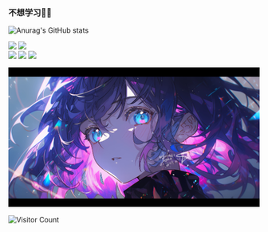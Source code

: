 ### 不想学习🤣🤣
![Anurag's GitHub stats](https://github-readme-stats.vercel.app/api?username=Sugar0612&show_icons=true&theme=radical)

![](https://img.shields.io/badge/language-Cpp-blue)   ![](https://img.shields.io/badge/Engage_in-Engine_technology_development-yellow)  
![](https://img.shields.io/badge/LoveGame-Valorante-red)  ![](https://img.shields.io/badge/性格-开朗-red) ![](https://img.shields.io/badge/爱好-二次元-red)

![头像](image/头像.jpg)

![Visitor Count](https://profile-counter.glitch.me/Sugar0612/count.svg)
